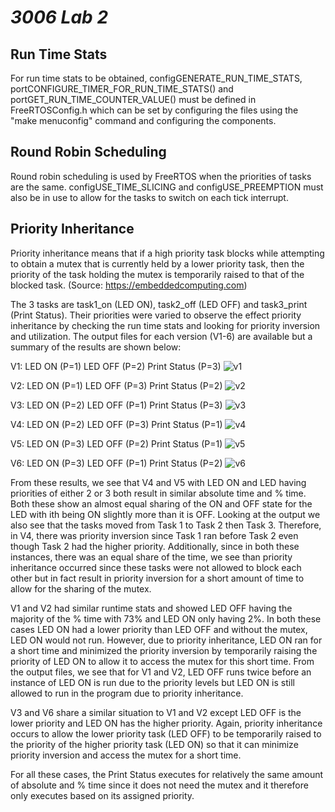 # _3006 Lab 2_

## Run Time Stats

For run time stats to be obtained, configGENERATE_RUN_TIME_STATS, portCONFIGURE_TIMER_FOR_RUN_TIME_STATS() and portGET_RUN_TIME_COUNTER_VALUE() must be defined in FreeRTOSConfig.h which can be set by configuring the files using the "make menuconfig" command and configuring the components.

## Round Robin Scheduling

Round robin scheduling is used by FreeRTOS when the priorities of tasks are the same. configUSE_TIME_SLICING and configUSE_PREEMPTION must also be in use to allow for the tasks to switch on each tick interrupt.

## Priority Inheritance 

Priority inheritance means that if a high priority task blocks while attempting to obtain a mutex that is currently held by a lower priority task, then the priority of the task holding the mutex is temporarily raised to that of the blocked task. (Source: https://embeddedcomputing.com)

The 3 tasks are task1_on (LED ON), task2_off (LED OFF) and task3_print (Print Status). Their priorities were varied to observe the effect priority inheritance by checking the run time stats and looking for priority inversion and utilization. The output files for each version (V1-6) are available but a summary of the results are shown below:

V1: LED ON (P=1) LED OFF (P=2) Print Status (P=3)
![v1](https://user-images.githubusercontent.com/113147843/201496965-bafe8580-bf8f-4350-a18c-7d5d75e2f7c4.JPG)

V2: LED ON (P=1) LED OFF (P=3) Print Status (P=2)
![v2](https://user-images.githubusercontent.com/113147843/201497045-99a998f5-6c90-490b-b185-3b71f14e37a6.JPG)

V3: LED ON (P=2) LED OFF (P=1) Print Status (P=3)
![v3](https://user-images.githubusercontent.com/113147843/201497049-5bb53fa1-577f-4412-b88b-9bffd710ed58.JPG)

V4: LED ON (P=2) LED OFF (P=3) Print Status (P=1)
![v4](https://user-images.githubusercontent.com/113147843/201497054-99ff3057-969e-48b5-8c17-96c715c61c17.JPG)

V5: LED ON (P=3) LED OFF (P=2) Print Status (P=1)
![v5](https://user-images.githubusercontent.com/113147843/201497062-7b002d8b-4182-42ee-b1c5-dc1a5c937f14.JPG)

V6: LED ON (P=3) LED OFF (P=1) Print Status (P=2)
![v6](https://user-images.githubusercontent.com/113147843/201497064-6abd31d3-32e7-4530-a045-15229da404ed.JPG)

From these results, we see that V4 and V5 with LED ON and LED having priorities of either 2 or 3 both result in similar absolute time and % time. Both these show an almost equal sharing of the ON and OFF state for the LED with ith being ON slightly more than it is OFF. Looking at the output we also see that the tasks moved from Task 1 to Task 2 then Task 3. Therefore, in V4, there was priority inversion since Task 1 ran before Task 2 even though Task 2 had the higher priority. Additionally, since in both these instances, there was an equal share of the time, we see than priority inheritance occurred since these tasks were not allowed to block each other but in fact result in priority inversion for a short amount of time to allow for the sharing of the mutex.

V1 and V2 had similar runtime stats and showed LED OFF having the majority of the % time with 73% and LED ON only having 2%. In both these cases LED ON had a lower priority than LED OFF and without the mutex, LED ON would not run. However, due to priority inheritance, LED ON ran for a short time and minimized the priority inversion by temporarily raising the priority of LED ON to allow it to access the mutex for this short time. From the output files, we see that for V1 and V2, LED OFF runs twice before an instance of LED ON is run due to the priority levels but LED ON is still allowed to run in the program due to priority inheritance.

V3 and V6 share a similar situation to V1 and V2 except LED OFF is the lower priority and LED ON has the higher priority. Again, priority inheritance occurs to allow the lower priority task (LED OFF) to be temporarily raised to the priority of the higher priority task (LED ON) so that it can minimize priority inversion and access the mutex for a short time.

For all these cases, the Print Status executes for relatively the same amount of absolute and % time since it does not need the mutex and it therefore only executes based on its assigned priority.
